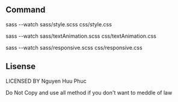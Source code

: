 ## Command
sass --watch sass/style.scss css/style.css

sass --watch sass/textAnimation.scss css/textAnimation.css

sass --watch sass/responsive.scss css/responsive.css
## Lisense
LICENSED BY Nguyen Huu Phuc

Do Not Copy and use all method if you don't want to meddle of law
